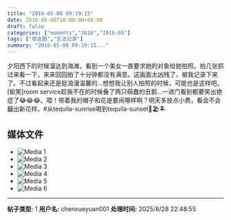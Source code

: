 ```yaml
---
title: "2016-05-08 09:19:15"
date: 2016-05-08T10:00:00+08:00
draft: false
categories: ["moments","2016","2016-05"]
tags: ["朋友圈","生活记录"]
summary: "2016-05-08 09:19:15..."
---
```


夕阳西下的时候溜达到海滩，看到一个美女一直要求她的对象给她拍照。拍几张抓过来看一下，来来回回拍了十分钟都没有满意。这画面太凶残了，被我记录下来了。不过看起来还是挺浪漫温馨的…想想我让别人拍照的时候，可能也是这样吧。[偷笑]room service趁我不在的时候叠了两只萌蠢的丑鹅…一进门看到都要笑出绝症了😂😂😂。喂！带着我的帽子和花是要闹哪样啊？明天多放点小费，看会不会䨻出新花样。#从tequila-sunrise喝到tequila-sunset🌅🏖🏝

## 媒体文件

- ![Media 1](/Moments/photos/2016-05-08/201605080919150.jpg)
- ![Media 2](/Moments/photos/2016-05-08/201605080919151.jpg)
- ![Media 3](/Moments/photos/2016-05-08/201605080919152.jpg)
- ![Media 4](/Moments/photos/2016-05-08/201605080919153.jpg)
- ![Media 5](/Moments/photos/2016-05-08/201605080919154.jpg)
- ![Media 6](/Moments/photos/2016-05-08/201605080919155.jpg)

---

**帖子类型:** 1
**用户名:** chenxueyuan001
**处理时间:** 2025/8/28 22:48:55